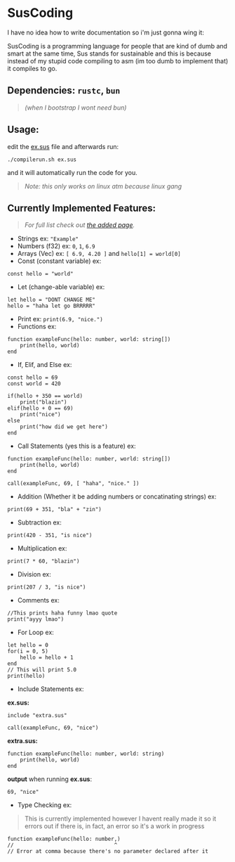 # SusCoding

I have no idea how to write documentation so i'm just gonna wing it:

SusCoding is a programming language for people that are kind of dumb and smart at the same time, Sus stands for sustainable and this is because instead of my stupid code compiling to asm (im too dumb to implement that) it compiles to go.

## Dependencies: `rustc`, `bun`

> _(when I bootstrap I wont need bun)_

## Usage:

edit the [ex.sus](ex.sus) file and afterwards run:

```console
./compilerun.sh ex.sus
```

and it will automatically run the code for you.

> _Note: this only works on linux atm because linux gang_

## Currently Implemented Features:

> _For full list check out [the added page](added.md)._

- Strings ex: `"Example"`
- Numbers (f32) ex: `0`, `1`, `6.9`
- Arrays (Vec) ex: `[ 6.9, 4.20 ]` and `hello[1] = world[0]`
- Const (constant variable) ex:

```SusCoding
const hello = "world"
```

- Let (change-able variable) ex:

```SusCoding
let hello = "DONT CHANGE ME"
hello = "haha let go BRRRRR"
```

- Print ex: `print(6.9, "nice.")`
- Functions ex:

```SusCoding
function exampleFunc(hello: number, world: string[])
	print(hello, world)
end
```

- If, Elif, and Else ex:

```SusCoding
const hello = 69
const world = 420

if(hello + 350 == world)
	print("blazin")
elif(hello + 0 == 69)
	print("nice")
else
	print("how did we get here")
end
```

- Call Statements (yes this is a feature) ex:

```SusCoding
function exampleFunc(hello: number, world: string[])
	print(hello, world)
end

call(exampleFunc, 69, [ "haha", "nice." ])
```

- Addition (Whether it be adding numbers or concatinating strings) ex:

```SusCoding
print(69 + 351, "bla" + "zin")
```

- Subtraction ex:

```SusCoding
print(420 - 351, "is nice")
```

- Multiplication ex:

```SusCoding
print(7 * 60, "blazin")
```

- Division ex:

```SusCoding
print(207 / 3, "is nice")
```

- Comments ex:

```SusCoding
//This prints haha funny lmao quote
print("ayyy lmao")
```

- For Loop ex:

```SusCoding
let hello = 0
for(i = 0, 5)
	hello = hello + 1
end
// This will print 5.0
print(hello)
```

- Include Statements ex:

**ex.sus:**

```SusCoding
include "extra.sus"

call(exampleFunc, 69, "nice")
```

**extra.sus:**

```SusCoding
function exampleFunc(hello: number, world: string)
	print(hello, world)
end
```

**output** when running **ex.sus**:

```console
69, "nice"
```

- Type Checking ex:
> This is currently implemented however I havent really made it so it errors out if there is, in fact, an error so it's a work in progress

```SusCoding
function exampleFunc(hello: number,)
//                                ^
// Error at comma because there's no parameter declared after it
```
